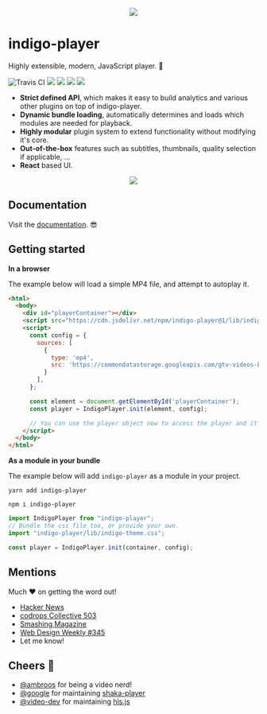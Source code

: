 <p align="center">
  <a href="https://github.com/matvp91/indigo-player">
    <img align="center" src="https://raw.githubusercontent.com/matvp91/indigo-player/master/docs/indigo-player.png">
  </a>
</p>

# indigo-player

Highly extensible, modern, JavaScript player. 👊

![Travis CI](https://img.shields.io/travis/matvp91/indigo-player/master.svg)
[![](https://img.shields.io/npm/v/indigo-player.svg)](https://www.npmjs.com/package/indigo-player)
[![](https://img.shields.io/github/license/matvp91/indigo-player.svg)](https://github.com/matvp91/indigo-player)
[![](https://img.shields.io/snyk/vulnerabilities/github/matvp91/indigo-player.svg)](https://github.com/matvp91/indigo-player)
[![](https://img.shields.io/npm/types/indigo-player.svg)](https://www.npmjs.com/package/indigo-player)

* **Strict defined API**, which makes it easy to build analytics and various other plugins on top of indigo-player.
* **Dynamic bundle loading**, automatically determines and loads which modules are needed for playback.
* **Highly modular** plugin system to extend functionality without modifying it's core.
* **Out-of-the-box** features such as subtitles, thumbnails, quality selection if applicable, ...
* **React** based UI.

<p align="center">
  <a href="https://github.com/matvp91/indigo-player">
    <img align="center" src="https://raw.githubusercontent.com/matvp91/indigo-player/master/docs/indigo-player-screencap.png">
  </a>
</p>

## Documentation

Visit the [documentation](https://matvp91.github.io/indigo-player). 😎

## Getting started

**In a browser**

The example below will load a simple MP4 file, and attempt to autoplay it.

```html
<html>
  <body>
    <div id="playerContainer"></div>
    <script src="https://cdn.jsdelivr.net/npm/indigo-player@1/lib/indigo-player.js"></script>
    <script>
      const config = {
        sources: [
          {
            type: 'mp4',
            src: 'https://commondatastorage.googleapis.com/gtv-videos-bucket/sample/BigBuckBunny.mp4',
          }
        ],
      };

      const element = document.getElementById('playerContainer');
      const player = IndigoPlayer.init(element, config);

      // You can use the player object now to access the player and it's methods (play, pause, ...)
    </script>
  </body>
</html>
```

**As a module in your bundle**

The example below will add `indigo-player` as a module in your project.

```
yarn add indigo-player
```

```
npm i indigo-player
```

```javascript
import IndigoPlayer from "indigo-player";
// Bundle the css file too, or provide your own.
import "indigo-player/lib/indigo-theme.css";

const player = IndigoPlayer.init(container, config);
```

## Mentions
Much ❤️ on getting the word out!
* [Hacker News](https://news.ycombinator.com/item?id=18939145)
* [codrops Collective 503](https://tympanus.net/codrops/collective/collective-503/)
* [Smashing Magazine](https://twitter.com/smashingmag/status/1095001768365252608)
* [Web Design Weekly #345](https://web-design-weekly.com/2019/02/12/web-design-weekly-345/)
* Let me know!

## Cheers 🍺
* [@ambroos](https://github.com/ambroos) for being a video nerd!
* [@google](https://github.com/google) for maintaining [shaka-player](https://github.com/google/shaka-player)
* [@video-dev](https://github.com/video-dev) for maintaining [hls.js](https://github.com/video-dev/hls.js/)

